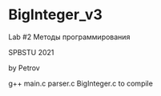 # BigInteger_v3

Lab #2 Методы программирования

SPBSTU 2021

by Petrov 


g++ main.c parser.c BigInteger.c to compile

